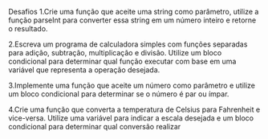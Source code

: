 Desafios
1.Crie uma função que aceite uma string como parâmetro, utilize a função parseInt para converter essa string em um número inteiro e retorne o resultado.

2.Escreva um programa de calculadora simples com funções separadas para adição, subtração, multiplicação e divisão. Utilize um bloco condicional para determinar qual função executar com base em uma variável que representa a operação desejada.

3.Implemente uma função que aceite um número como parâmetro e utilize um bloco condicional para determinar se o número é par ou ímpar.

4.Crie uma função que converta a temperatura de Celsius para Fahrenheit e vice-versa. Utilize uma variável para indicar a escala desejada e um bloco condicional para determinar qual conversão realizar
